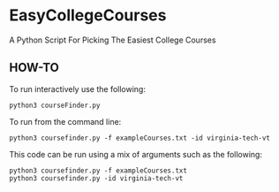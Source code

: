 # EasyCollegeCourses
A Python Script For Picking The Easiest College Courses

## HOW-TO
To run interactively use the following:
```
python3 courseFinder.py
```
To run from the command line:
```
python3 coursefinder.py -f exampleCourses.txt -id virginia-tech-vt
```
This code can be run using a mix of arguments such as the following:
```
python3 coursefinder.py -f exampleCourses.txt
python3 coursefinder.py -id virginia-tech-vt
```
